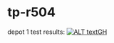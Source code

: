 # tp-r504
depot 1
test results: [![ALT textGH](https://github.com/JeffRasa/tp-r504/actions/workflows/pytest.yml/badge.svg)](https://github.com/JeffRasa/tp-r504/actions/workflows/pytest.yml/badge.svg)
